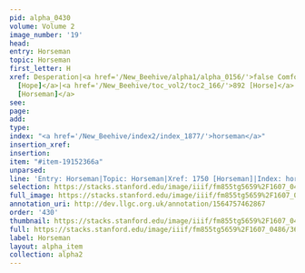 ```yaml
---
pid: alpha_0430
volume: Volume 2
image_number: '19'
head: 
entry: Horseman
topic: Horseman
first_letter: H
xref: Desperation|<a href='/New_Beehive/alpha1/alpha_0156/'>false Comfort</a>|<a href='/New_Beehive/toc_vol2/toc2_219/'>1126
  [Hope]</a>|<a href='/New_Beehive/toc_vol2/toc2_166/'>892 [Horse]</a>|<a href='/New_Beehive/toc_vol2/toc2_339/'>1750
  [Horseman]</a>
see: 
page: 
add: 
type: 
index: "<a href='/New_Beehive/index2/index_1877/'>horseman</a>"
insertion_xref: 
insertion: 
item: "#item-19152366a"
unparsed: 
line: 'Entry: Horseman|Topic: Horseman|Xref: 1750 [Horseman]|Index: horseman|#item-19152366a'
selection: https://stacks.stanford.edu/image/iiif/fm855tg5659%2F1607_0486/368,3622,3028,460/full/0/default.jpg
full_image: https://stacks.stanford.edu/image/iiif/fm855tg5659%2F1607_0486/full/full/0/default.jpg
annotation_uri: http://dev.llgc.org.uk/annotation/1564757462867
order: '430'
thumbnail: https://stacks.stanford.edu/image/iiif/fm855tg5659%2F1607_0486/368,3622,600,180/250,/0/default.jpg
full: https://stacks.stanford.edu/image/iiif/fm855tg5659%2F1607_0486/368,3622,3028,460/full/0/default.jpg
label: Horseman
layout: alpha_item
collection: alpha2
---
```


